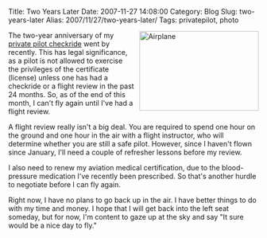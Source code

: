 Title: Two Years Later
Date: 2007-11-27 14:08:00
Category: Blog
Slug: two-years-later
Alias: 2007/11/27/two-years-later/
Tags: privatepilot, photo


<div style="float: right; margin-left: 10px; margin-bottom: 10px;"> <a href="http://www.flickr.com/photos/kristopherjohnson/504810290/" title="Airplane photo by kristopherjohnson, on Flickr"><img src="http://farm1.static.flickr.com/190/504810290_ea942143a5_m.jpg" width="240" height="160" alt="Airplane" /></a></div>
<p>
The two-year anniversary of my <a href="http://kristopherjohnson.blogspot.com/2005/11/private-pilot-checkride.html">private pilot checkride</a> went by recently.  This has legal significance, as a pilot is not allowed to exercise the privileges of the certificate (license) unless one has had a checkride or a flight review in the past 24 months.  So, as of the end of this month, I can't fly again until I've had a flight review.
</p>
<p>
A flight review really isn't a big deal.  You are required to spend one hour on the ground and one hour in the air with a flight instructor, who will determine whether you are still a safe pilot.  However, since I haven't flown since January, I'll need a couple of refresher lessons before my review.
</p>
<p>
I also need to renew my aviation medical certification, due to the blood-pressure medication I've recently been prescribed.  So that's another hurdle to negotiate before I can fly again.
</p>
<p>
Right now, I have no plans to go back up in the air.  I have better things to do with my time and money.  I hope that I will get back into the left seat someday, but for now, I'm content to gaze up at the sky and say "It sure would be a nice day to fly."
</p>
